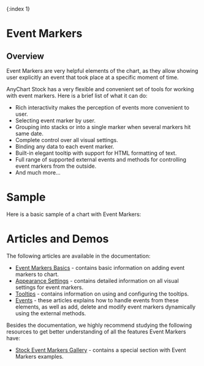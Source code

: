 {:index 1}

# Event Markers

## Overview

Event Markers are very helpful elements of the chart, as they allow showing user explicitly an event that took place at a specific moment of time.

AnyChart Stock has a very flexible and convenient set of tools for working with event markers. Here is a brief list of what it can do:

- Rich interactivity makes the perception of events more convenient to user.
- Selecting event marker by user.
- Grouping into stacks or into a single marker when several markers hit same date.
- Complete control over all visual settings.
- Binding any data to each event marker.
- Built-in elegant tooltip with support for HTML formatting of text.
- Full range of supported external events and methods for controlling event markers from the outside.
- And much more...

# Sample

Here is a basic sample of a chart with Event Markers:

# Articles and Demos

The following articles are available in the documentation:

- [Event Markers Basics](Basics) - contains basic information on adding event markers to chart.
- [Appearance Settings](Appearance) - contains detailed information on all visual settings for event markers.
- [Tooltips](Tooltips) - contains information on using and configuring the tooltips.
- [Events](Events) - these articles explains how to handle events from these elements, as well as add, delete and modify event markers dynamically using the external methods.

Besides the documentation, we highly recommend studying the following resources to get better understanding of all the features Event Markers have:

- [Stock Event Markers Gallery](https://www.anychart.com/products/anystock/gallery/Stock_Event_Markers/) - contains a special section with Event Markers examples.
